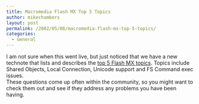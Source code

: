 ```yaml
---
title: Macromedia Flash MX Top 5 Topics
author: mikechambers
layout: post
permalink: /2002/05/08/macromedia-flash-mx-top-5-topics/
categories:
  - General
---
```



I am not sure when this went live, but&nbsp;just noticed that we have a new technote that lists and describes the [top 5 Flash MX topics][1]. Topics include Shared Objects, Local Connection, Unicode support and FS Command exec issues.  
These questions come up often within the community, so you might want to check them out and see if they address any problems you have been having.

 [1]: http://www.macromedia.com/support/flash/ts/documents/mxtopics.htm
